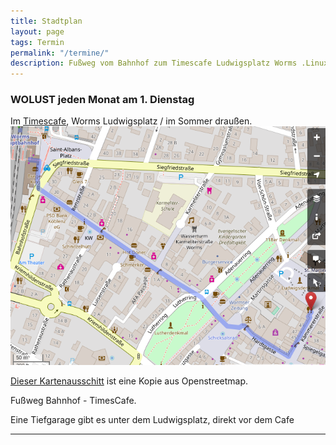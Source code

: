 ```yaml
---
title: Stadtplan
layout: page
tags: Termin
permalink: "/termine/"
description: Fußweg vom Bahnhof zum Timescafe Ludwigsplatz Worms .Linuxfans treffen sich dort jeden 1. Dienstag im Monat
---
```


### WOLUST jeden Monat am 1. Dienstag  ###

Im [Timescafe](http://http://www.timescafe.de/), Worms Ludwigsplatz / im Sommer draußen.
![timescafe](/images/map.png)

[Dieser Kartenausschitt](https://www.openstreetmap.org/search?query=Worms%20Ludwigsplatz#map=19/49.63256/8.36326&layers=N) ist eine Kopie aus Openstreetmap.

Fußweg Bahnhof - TimesCafe.

Eine Tiefgarage gibt es unter dem Ludwigsplatz, direkt vor dem Cafe
<hr />
